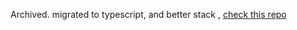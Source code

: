 Archived.
migrated to typescript, and better stack , [check this repo](https://github.com/zeus-12/mentora)
